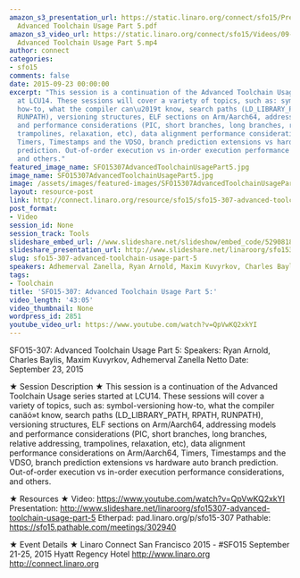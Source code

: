 ```yaml
---
amazon_s3_presentation_url: https://static.linaro.org/connect/sfo15/Presentations/09-23-Wednesday/SFO15-307-
  Advanced Toolchain Usage Part 5.pdf
amazon_s3_video_url: https://static.linaro.org/connect/sfo15/Videos/09-23-Wednesday/SFO15-307
  Advanced Toolchain Usage Part 5.mp4
author: connect
categories:
- sfo15
comments: false
date: 2015-09-23 00:00:00
excerpt: "This session is a continuation of the Advanced Toolchain Usage series started
  at LCU14. These sessions will cover a variety of topics, such as: symbol-versioning
  how-to, what the compiler can\u2019t know, search paths (LD_LIBRARY_PATH, RPATH,
  RUNPATH), versioning structures, ELF sections on Arm/Aarch64, addressing models
  and performance considerations (PIC, short branches, long branches, relative addressing,
  trampolines, relaxation, etc), data alignment performance considerations on Arm/Aarch64,
  Timers, Timestamps and the VDSO, branch prediction extensions vs hardware auto branch
  prediction. Out-of-order execution vs in-order execution performance considerations,
  and others."
featured_image_name: SFO15307AdvancedToolchainUsagePart5.jpg
image_name: SFO15307AdvancedToolchainUsagePart5.jpg
image: /assets/images/featured-images/SFO15307AdvancedToolchainUsagePart5.jpg
layout: resource-post
link: http://connect.linaro.org/resource/sfo15/sfo15-307-advanced-toolchain-usage-part-5/
post_format:
- Video
session_id: None
session_track: Tools
slideshare_embed_url: //www.slideshare.net/slideshow/embed_code/52908180
slideshare_presentation_url: http://www.slideshare.net/linaroorg/sfo15307-advanced-toolchain-usage-part-5
slug: sfo15-307-advanced-toolchain-usage-part-5
speakers: Adhemerval Zanella, Ryan Arnold, Maxim Kuvyrkov, Charles Baylis
tags:
- Toolchain
title: 'SFO15-307: Advanced Toolchain Usage Part 5:'
video_length: '43:05'
video_thumbnail: None
wordpress_id: 2851
youtube_video_url: https://www.youtube.com/watch?v=QpVwKQ2xkYI
---
```


SFO15-307: Advanced Toolchain Usage Part 5:
Speakers:  Ryan Arnold, Charles Baylis, Maxim Kuvyrkov, Adhemerval Zanella Netto
Date: September 23, 2015

★ Session Description ★
This session is a continuation of the Advanced Toolchain Usage series started at LCU14. These sessions will cover a variety of topics, such as: symbol-versioning how-to, what the compiler canäó»t know, search paths (LD_LIBRARY_PATH, RPATH, RUNPATH), versioning structures, ELF sections on Arm/Aarch64, addressing models and performance considerations (PIC, short branches, long branches, relative addressing, trampolines, relaxation, etc), data alignment performance considerations on Arm/Aarch64, Timers, Timestamps and the VDSO, branch prediction extensions vs hardware auto branch prediction. Out-of-order execution vs in-order execution performance considerations, and others.

★ Resources ★
Video: https://www.youtube.com/watch?v=QpVwKQ2xkYI
Presentation:  http://www.slideshare.net/linaroorg/sfo15307-advanced-toolchain-usage-part-5
Etherpad: pad.linaro.org/p/sfo15-307
Pathable: https://sfo15.pathable.com/meetings/302940

★ Event Details ★
Linaro Connect San Francisco 2015 - #SFO15
September 21-25, 2015
Hyatt Regency Hotel
http://www.linaro.org
http://connect.linaro.org
